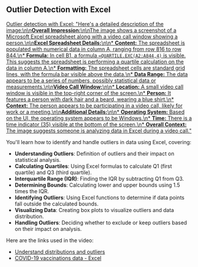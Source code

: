 ## Outlier Detection with Excel

[Outlier detection with Excel: "Here's a detailed description of the image:\n\n**Overall Impression:**\n\nThe image shows a screenshot of a Microsoft Excel spreadsheet along with a video call window showing a person.\n\n**Excel Spreadsheet Details:**\n\n* **Content:** The spreadsheet is populated with numerical data in column A, ranging from row 816 to row 844.\n* **Formula:** In cell B1, a formula `=QUARTILE.EXC(A2:A844,4)` is visible. This suggests the spreadsheet is performing a quartile calculation on the data in column A.\n* **Formatting:** The spreadsheet cells are standard grid lines, with the formula bar visible above the data.\n* **Data Range:** The data appears to be a series of numbers, possibly statistical data or measurements.\n\n**Video Call Window:**\n\n* **Location:** A small video call window is visible in the top-right corner of the screen.\n* **Person:** It features a person with dark hair and a beard, wearing a blue shirt.\n* **Context:** The person appears to be participating in a video call, likely for work or a meeting.\n\n**Additional Details:**\n\n* **Operating System:** Based on the UI, the operating system appears to be Windows.\n* **Time:** There is a time indicator (35) visible at the bottom of the screen.\n* **Overall Context:** The image suggests someone is analyzing data in Excel during a video call."](https://youtu.be_sUTJb0F9eBw)

You'll learn how to identify and handle outliers in data using Excel, covering:

- **Understanding Outliers**: Definition of outliers and their impact on statistical analysis.
- **Calculating Quartiles**: Using Excel formulas to calculate Q1 (first quartile) and Q3 (third quartile).
- **Interquartile Range (IQR)**: Finding the IQR by subtracting Q1 from Q3.
- **Determining Bounds**: Calculating lower and upper bounds using 1.5 times the IQR.
- **Identifying Outliers**: Using Excel functions to determine if data points fall outside the calculated bounds.
- **Visualizing Data**: Creating box plots to visualize outliers and data distribution.
- **Handling Outliers**: Deciding whether to exclude or keep outliers based on their impact on analysis.

Here are the links used in the video:

- [Understand distributions and outliers](https://www.khanacademy.org/math/ap-statistics/quantitative-data-ap/xfb5d8e68:describing-distribution-quant/v/classifying-distributions)
- [COVID-19 vaccinations data - Excel](https://docs.google.com/spreadsheets/d/1_vQF2i5ubKmHQMBqoTwsu6AlevWsQtTD/view#gid=790744269)
